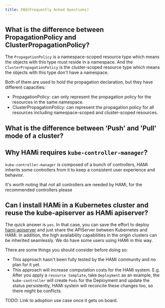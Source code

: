 ```yaml
---
title: FAQ(Frequently Asked Questions)
---
```


## What is the difference between PropagationPolicy and ClusterPropagationPolicy?

The `PropagationPolicy` is a namespace-scoped resource type which means the objects with this type must reside in a namespace.
And the `ClusterPropagationPolicy` is the cluster-scoped resource type which means the objects with this type don't have a namespace.

Both of them are used to hold the propagation declaration, but they have different capacities:
- PropagationPolicy: can only represent the propagation policy for the resources in the same namespace.
- ClusterPropagationPolicy: can represent the propagation policy for all resources including namespace-scoped and cluster-scoped resources.

## What is the difference between 'Push' and 'Pull' mode of a cluster?

## Why HAMi requires `kube-controller-manager`?

`kube-controller-manager` is composed of a bunch of controllers, HAMi inherits some controllers from it
to keep a consistent user experience and behavior.

It's worth noting that not all controllers are needed by HAMi, for the recommended controllers please

## Can I install HAMi in a Kubernetes cluster and reuse the kube-apiserver as HAMi apiserver?

The quick answer is `yes`. In that case, you can save the effort to deploy
[hami-apiserver](https://github.com/hami-io/hami/blob/master/artifacts/deploy/hami-apiserver.yaml) and just
share the APIServer between Kubernetes and HAMi. In addition, the high availability capabilities in the origin clusters
can be inherited seamlessly. We do have some users using HAMi in this way.

There are some things you should consider before doing so:

- This approach hasn't been fully tested by the HAMi community and no plan for it yet.
- This approach will increase computation costs for the HAMi system. E.g.
  After you apply a `resource template`, take `Deployment` as an example, the `kube-controller` will create `Pods` for the
  Deployment and update the status persistently, HAMi system will reconcile these changes too, so there might be
  conflicts.

TODO: Link to adoption use case once it gets on board.
